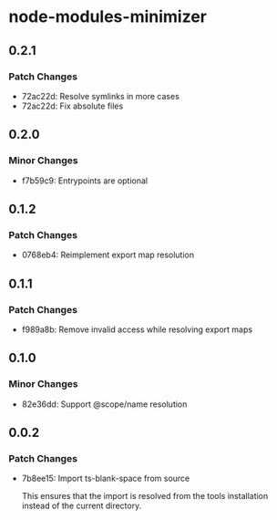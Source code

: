 # node-modules-minimizer

## 0.2.1

### Patch Changes

- 72ac22d: Resolve symlinks in more cases
- 72ac22d: Fix absolute files

## 0.2.0

### Minor Changes

- f7b59c9: Entrypoints are optional

## 0.1.2

### Patch Changes

- 0768eb4: Reimplement export map resolution

## 0.1.1

### Patch Changes

- f989a8b: Remove invalid access while resolving export maps

## 0.1.0

### Minor Changes

- 82e36dd: Support @scope/name resolution

## 0.0.2

### Patch Changes

- 7b8ee15: Import ts-blank-space from source

  This ensures that the import is resolved from the tools installation
  instead of the current directory.
